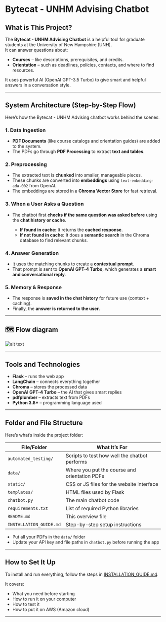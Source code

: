 #  Bytecat - UNHM Advising Chatbot

## What is This Project?
The **Bytecat - UNHM Advising Chatbot** is a helpful tool for graduate students at the University of New Hampshire (UNH).  
It can answer questions about:
- **Courses** – like descriptions, prerequisites, and credits.
- **Orientation** – such as deadlines, policies, contacts, and where to find resources.

It uses powerful AI (OpenAI GPT-3.5 Turbo) to give smart and helpful answers in a conversation style.

---

## System Architecture (Step-by-Step Flow)

Here’s how the Bytecat - UNHM Advising chatbot works behind the scenes:

### 1. Data Ingestion
- **PDF Documents** (like course catalogs and orientation guides) are added to the system.
- The PDFs go through **PDF Processing** to extract **text and tables**.

### 2. Preprocessing
- The extracted text is **chunked** into smaller, manageable pieces.
- These chunks are converted into **embeddings** using `text-embedding-ada-002` from OpenAI.
- The embeddings are stored in a **Chroma Vector Store** for fast retrieval.

### 3. When a User Asks a Question
- The chatbot first **checks if the same question was asked before** using the **chat history or cache**.

  - **If found in cache:** It returns the **cached response**.
  - **If not found in cache:** It does a **semantic search** in the Chroma database to find relevant chunks.

### 4. Answer Generation
- It uses the matching chunks to create a **contextual prompt**.
- That prompt is sent to **OpenAI GPT-4 Turbo**, which generates a **smart and conversational reply**.

### 5. Memory & Response
- The response is **saved in the chat history** for future use (context + caching).
- Finally, the **answer is returned to the user**.

---

## 🗺️ Flow diagram

![alt text](https://github.com/UNHM-TEAM-PROJECT/Spring2025-Team-Rivals/blob/main/Rivals_Chatbot/static/image.png)


---

## Tools and Technologies

- **Flask** – runs the web app  
- **LangChain** – connects everything together  
- **Chroma** – stores the processed data  
- **OpenAI GPT-4 Turbo** – the AI that gives smart replies  
- **pdfplumber** – extracts text from PDFs  
- **Python 3.8+** – programming language used

---

## Folder and File Structure

Here’s what’s inside the project folder:

| File/Folder                 | What It’s For                                     |
|----------------------------|---------------------------------------------------|
| `automated_testing/`       | Scripts to test how well the chatbot performs     |
| `data/`                    | Where you put the course and orientation PDFs     |
| `static/`                  | CSS or JS files for the website interface         |
| `templates/`               | HTML files used by Flask                          |
| `chatbot.py`               | The main chatbot code                             |
| `requirements.txt`         | List of required Python libraries                 |
| `README.md`                | This overview file                                |
| `INSTALLATION_GUIDE.md`    | Step-by-step setup instructions                   |

- Put all your PDFs in the `data/` folder  
- Update your API key and file paths in `chatbot.py` before running the app

---

## How to Set It Up

To install and run everything, follow the steps in [INSTALLATION_GUIDE.md](https://github.com/UNHM-TEAM-PROJECT/Spring2025-Team-Rivals/blob/main/Installation_Guide.md).
  
It covers:
- What you need before starting
- How to run it on your computer
- How to test it
- How to put it on AWS (Amazon cloud)

---
